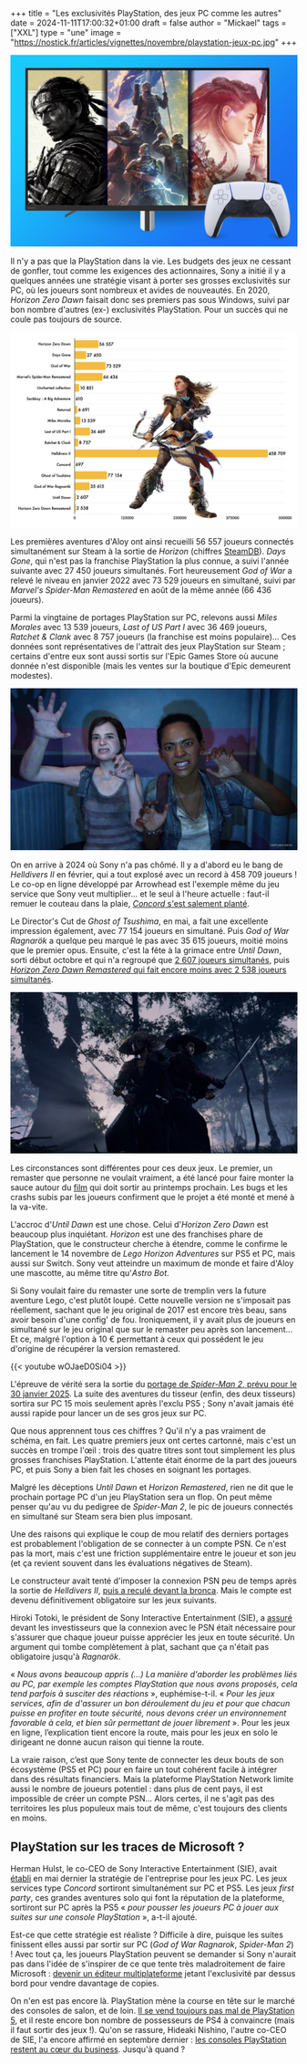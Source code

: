 +++
title = "Les exclusivités PlayStation, des jeux PC comme les autres"
date = 2024-11-11T17:00:32+01:00
draft = false
author = "Mickael"
tags = ["XXL"]
type = "une"
image = "https://nostick.fr/articles/vignettes/novembre/playstation-jeux-pc.jpg"
+++

![Jeux PlayStation sur PC](playstation-jeux-pc.jpg "")

Il n'y a pas que la PlayStation dans la vie. Les budgets des jeux ne cessant de gonfler, tout comme les exigences des actionnaires, Sony a initié il y a quelques années une stratégie visant à porter ses grosses exclusivités sur PC, où les joueurs sont nombreux et avides de nouveautés. En 2020, *Horizon Zero Dawn* faisait donc ses premiers pas sous Windows, suivi par bon nombre d'autres (ex-) exclusivités PlayStation. Pour un succès qui ne coule pas toujours de source.

![Stats Steam](stats-steam.jpg "Nombre de joueurs connectés simultanément sur Steam. Chiffres : Steam DB.")

Les premières aventures d'Aloy ont ainsi recueilli 56 557 joueurs connectés simultanément sur Steam à la sortie de *Horizon* (chiffres [SteamDB](https://steamdb.info)). *Days Gone*, qui n'est pas la franchise PlayStation la plus connue, a suivi l'année suivante avec 27 450 joueurs simultanés. Fort heureusement *God of War* a relevé le niveau en janvier 2022 avec 73 529 joueurs en simultané, suivi par *Marvel's Spider-Man Remastered* en août de la même année (66 436 joueurs).

Parmi la vingtaine de portages PlayStation sur PC, relevons aussi *Miles Morales* avec 13 539 joueurs, *Last of US Part I* avec 36 469 joueurs, *Ratchet & Clank* avec 8 757 joueurs (la franchise est moins populaire)… Ces données sont représentatives de l'attrait des jeux PlayStation sur Steam ; certains d'entre eux sont aussi sortis sur l'Epic Games Store où aucune donnée n'est disponible (mais les ventes sur la boutique d'Epic demeurent modestes).

![Last of US Part I](last-of-us.jpg "Last of US Part I.")

On en arrive à 2024 où Sony n'a pas chômé. Il y a d'abord eu le bang de *Helldivers II* en février, qui a tout explosé avec un record à 458 709 joueurs ! Le co-op en ligne développé par Arrowhead est l'exemple même du jeu service que Sony veut multiplier… et le seul à l'heure actuelle : faut-il remuer le couteau dans la plaie, [*Concord* s'est salement planté](https://nostick.fr/articles/2024/octobre/3110-concord-chronologie-desastre/).

Le Director's Cut de *Ghost of Tsushima*, en mai, a fait une excellente impression également, avec 77 154 joueurs en simultané. Puis *God of War Ragnarök* a quelque peu marqué le pas avec 35 615 joueurs, moitié moins que le premier opus. Ensuite, c'est la fête à la grimace entre *Until Dawn*, sorti début octobre et qui n'a regroupé que [2 607 joueurs simultanés](https://nostick.fr/articles/2024/octobre/0810-remake-until-dawn-peine-a-trouver-son-public/), puis [*Horizon Zero Dawn Remastered* qui fait encore moins avec 2 538 joueurs simultanés](https://nostick.fr/articles/2024/novembre/0411-remaster-horizon-zero-dawn-attire-pas-les-foules/).

![Ghost of Tsushima](ghost-of-tsushima.jpg "Ghost of Tsushima.")

Les circonstances sont différentes pour ces deux jeux. Le premier, un remaster que personne ne voulait vraiment, a été lancé pour faire monter la sauce autour du [film](https://en.wikipedia.org/wiki/Until_Dawn_(film)) qui doit sortir au printemps prochain. Les bugs et les crashs subis par les joueurs confirment que le projet a été monté et mené à la va-vite.

L'accroc d'*Until Dawn* est une chose. Celui d'*Horizon Zero Dawn* est beaucoup plus inquiétant. *Horizon* est une des franchises phare de PlayStation, que le constructeur cherche à étendre, comme le confirme le lancement le 14 novembre de *Lego Horizon Adventures* sur PS5 et PC, mais aussi sur Switch. Sony veut atteindre un maximum de monde et faire d'Aloy une mascotte, au même titre qu'*Astro Bot*.

Si Sony voulait faire du remaster une sorte de tremplin vers la future aventure Lego, c'est plutôt loupé. Cette nouvelle version  ne s'imposait pas réellement, sachant que le jeu original de 2017 est encore très beau, sans avoir besoin d'une config' de fou. Ironiquement, il y avait plus de joueurs en simultané sur le jeu original que sur le remaster peu après son lancement… Et ce, malgré l'option à 10 € permettant à ceux qui possédent le jeu d'origine de récupérer la version remastered.

{{< youtube wOJaeD0Si04 >}} 

L'épreuve de vérité sera la sortie du [portage de *Spider-Man 2*, prévu pour le 30 janvier 2025](https://nostick.fr/articles/2024/octobre/1810-marvel-spider-man-2-pc-janvier-2025-playstation/). La suite des aventures du tisseur (enfin, des deux tisseurs) sortira sur PC 15 mois seulement après l'exclu PS5 ; Sony n'avait jamais été aussi rapide pour lancer un de ses gros jeux sur PC. 

Que nous apprennent tous ces chiffres ? Qu'il n'y a pas vraiment de schéma, en fait. Les quatre premiers jeux ont certes cartonné, mais c'est un succès en trompe l'œil : trois des quatre titres sont tout simplement les plus grosses franchises PlayStation. L'attente était énorme de la part des joueurs PC, et puis Sony a bien fait les choses en soignant les portages.

Malgré les déceptions *Until Dawn* et *Horizon Remastered*, rien ne dit que le prochain portage PC d'un jeu PlayStation sera un flop. On peut même penser qu'au vu du pedigree de *Spider-Man 2*, le pic de joueurs connectés en simultané sur Steam sera bien plus imposant.

Une des raisons qui explique le coup de mou relatif des derniers portages est probablement l'obligation de se connecter à un compte PSN. Ce n'est pas la mort, mais c'est une friction supplémentaire entre le joueur et son jeu (et ça revient souvent dans les évaluations négatives de Steam).

Le constructeur avait tenté d'imposer la connexion PSN peu de temps après la sortie de *Helldivers II*, [puis a reculé devant la bronca](https://nostick.fr/articles/2024/mai/0505-sony-fait-plonger-helldivers-2-en-enfer/). Mais le compte est devenu définitivement obligatoire sur les jeux suivants.

Hiroki Totoki, le président de Sony Interactive Entertainment (SIE), a [assuré](https://www.irwebmeeting.com/sony/fast/20241108/f5KHiS63/202503_2q_02_en/index.html) devant les investisseurs que la connexion avec le PSN était nécessaire pour s'assurer que chaque joueur puisse apprécier les jeux en toute sécurité. Un argument qui tombe complètement à plat, sachant que ça n'était pas obligatoire jusqu'à *Ragnarök*. 

« *Nous avons beaucoup appris (…) La manière d'aborder les problèmes liés au PC, par exemple les comptes PlayStation que nous avons proposés, cela tend parfois à susciter des réactions* », euphémise-t-il. « *Pour les jeux services, afin de d'assurer un bon déroulement du jeu et pour que chacun puisse en profiter en toute sécurité, nous devons créer un environnement favorable à cela, et bien sûr permettant de jouer librement* ». Pour les jeux en ligne, l’explication tient encore la route, mais pour les jeux en solo le dirigeant ne donne aucun raison qui tienne la route.

La vraie raison, c’est que Sony tente de connecter les deux bouts de son écosystème (PS5 et PC) pour en faire un tout cohérent facile à intégrer dans des résultats financiers. Mais la plateforme PlayStation Network limite aussi le nombre de joueurs potentiel : dans plus de cent pays, il est impossible de créer un compte PSN… Alors certes, il ne s'agit pas des territoires les plus populeux mais tout de même, c'est toujours des clients en moins.

## PlayStation sur les traces de Microsoft ?

Herman Hulst, le co-CEO de Sony Interactive Entertainment (SIE), avait [établi](https://x.com/tomwarren/status/1795966798942158935) en mai dernier la stratégie de l'entreprise pour les jeux PC. Les jeux services type *Concord* sortiront simultanément sur PC et PS5. Les jeux *first party*, ces grandes aventures solo qui font la réputation de la plateforme, sortiront sur PC après la PS5 « *pour pousser les joueurs PC à jouer aux suites sur une console PlayStation* », a-t-il ajouté.

Est-ce que cette stratégie est réaliste ? Difficile à dire, puisque les suites finissent elles aussi par sortir sur PC (*God of War Ragnarok*, *Spider-Man 2*) ! Avec tout ça, les joueurs PlayStation peuvent se demander si Sony n'aurait pas dans l'idée de s'inspirer de ce que tente très maladroitement de faire Microsoft : [devenir un éditeur multiplateforme](https://nostick.fr/articles/2024/octobre/3110-xbox-vend-plus-jeux-moins-conosles/) jetant l'exclusivité par dessus bord pour vendre davantage de copies.

On n'en est pas encore là. PlayStation mène la course en tête sur le marché des consoles de salon, et de loin. [Il se vend toujours pas mal de PlayStation 5](https://nostick.fr/articles/2024/novembre/0811-astro-bot-petit-robot-grandes-retombees-sony/), et il reste encore bon nombre de possesseurs de PS4 à convaincre (mais il faut sortir des jeux !). Qu'on se rassure, Hideaki Nishino, l'autre co-CEO de SIE, l'a encore affirmé en septembre dernier : [les consoles PlayStation restent au cœur du business](https://nostick.fr/articles/2024/septembre/1809-sony-coeur-playstation/). Jusqu'à quand ?
